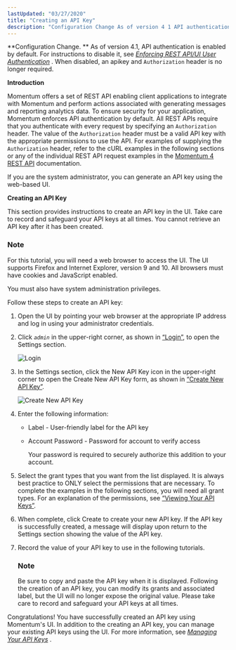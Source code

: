 ```yaml
---
lastUpdated: "03/27/2020"
title: "Creating an API Key"
description: "Configuration Change As of version 4 1 API authentication is enabled by default For instructions to disable it see Chapter 21 Enforcing REST API UI User Authentication When disabled an apikey and Authorization header is no longer required Introduction Momentum offers a set of REST API enabling client applications to..."
---
```


**Configuration Change. ** As of version 4.1, API authentication is enabled by default. For instructions to disable it, see [*Enforcing REST API/UI User Authentication*](/momentum/4/auth) . When disabled, an apikey and `Authorization` header is no longer required.

**Introduction**

Momentum offers a set of REST API enabling client applications to integrate with Momentum and perform actions associated with generating messages and reporting analytics data. To ensure security for your application, Momentum enforces API authentication by default. All REST APIs require that you authenticate with every request by specifying an `Authorization` header. The value of the `Authorization` header must be a valid API key with the appropriate permissions to use the API. For examples of supplying the `Authorization` header, refer to the cURL examples in the following sections or any of the individual REST API request examples in the [Momentum 4 REST API](https://support.messagesystems.com/docs/web-rest/v1_index.html) documentation.

If you are the system administrator, you can generate an API key using the web-based UI.

**Creating an API Key** 

This section provides instructions to create an API key in the UI. Take care to record and safeguard your API keys at all times. You cannot retrieve an API key after it has been created.

### Note

For this tutorial, you will need a web browser to access the UI. The UI supports Firefox and Internet Explorer, version 9 and 10. All browsers must have cookies and JavaScript enabled.

You must also have system administration privileges.

Follow these steps to create an API key:

1.  Open the UI by pointing your web browser at the appropriate IP address and log in using your administrator credentials.

2.  Click *`admin`* in the upper-right corner, as shown in [“Login”](/momentum/4/create-apikey#figure_admin_icon), to open the Settings section.

    <a name="figure_admin_icon"></a> 

    
    ![Login](images/username_icon.png)

3.  In the Settings section, click the New API Key icon in the upper-right corner to open the Create New API Key form, as shown in [“Create New API Key”](/momentum/4/create-apikey#figure_create_api_key).

    <a name="figure_create_api_key"></a> 

    
    ![Create New API Key](images/create_apikey.png)

4.  Enter the following information:

    *   Label - User-friendly label for the API key

    *   Account Password - Password for account to verify access

        Your password is required to securely authorize this addition to your account.

5.  Select the grant types that you want from the list displayed. It is always best practice to ONLY select the permissions that are necessary. To complete the examples in the following sections, you will need all grant types. For an explanation of the permissions, see [“Viewing Your API Keys”](/momentum/4/web-ui-apikeys#web-ui.apikeys.viewing).

6.  When complete, click Create to create your new API key. If the API key is successfully created, a message will display upon return to the Settings section showing the value of the API key.

7.  Record the value of your API key to use in the following tutorials.

    ### Note

    Be sure to copy and paste the API key when it is displayed. Following the creation of an API key, you can modify its grants and associated label, but the UI will no longer expose the original value. Please take care to record and safeguard your API keys at all times.

Congratulations! You have successfully created an API key using Momentum's UI. In addition to the creating an API key, you can manage your existing API keys using the UI. For more information, see [*Managing Your API Keys*](/momentum/4/web-ui-apikeys) .